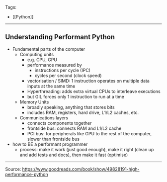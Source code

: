 Tags:
- [[Python]]
---
## Understanding Performant Python
- Fundamental parts of the computer
    - Computing units
        - e.g. CPU, GPU
        - performance measured by
            - instructions per cycle (IPC)
            - cycles per second (clock speed)
        - vectorisation / SIMD: 1 instruction operates on multiple data inputs at the same time
        - Hyperthreading: adds extra virtual CPUs to interleave executions
        - but GIL forces only 1 instruction to run at a time
    - Memory Units
        - broadly speaking, anything that stores bits
        - includes RAM, registers, hard drive, L1/L2 caches, etc.
    - Communications layers
        - connects components together
        - frontside bus: connects RAM and L1/L2 cache
        - PCI bus: for peripherals like GPU to the rest of the computer, slower than frontside bus
- how to BE a performant programmer
    - process: make it work (just good enough), make it right (clean up and add tests and docs), then make it fast (optimise)

---
Source: https://www.goodreads.com/book/show/49828191-high-performance-python
